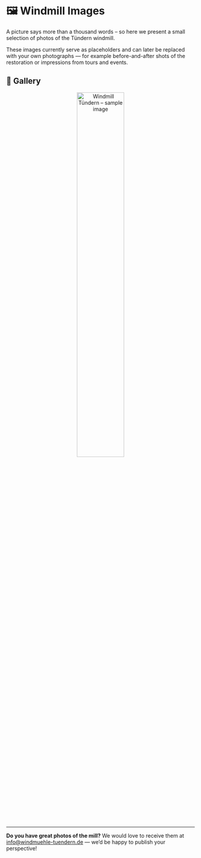 # 🖼️ Windmill Images

A picture says more than a thousand words – so here we present a small selection of photos of the Tündern windmill.

These images currently serve as placeholders and can later be replaced with your own photographs — for example before-and-after shots of the restoration or impressions from tours and events.

## 📸 Gallery

<!-- sample image -->
<p align="center">
  <img src="/imgs/from-wikipedia.png" alt="Windmill Tündern – sample image" style="width: 50%; border-radius: 8px;" />
</p>

---

**Do you have great photos of the mill?**
We would love to receive them at [info@windmuehle-tuendern.de](mailto:info@windmuehle-tuendern.de) — we’d be happy to publish your perspective!
